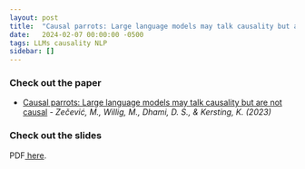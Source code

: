 ```yaml
---
layout: post
title:  "Causal parrots: Large language models may talk causality but are not causal"
date:   2024-02-07 00:00:00 -0500
tags: LLMs causality NLP
sidebar: []
---
```

### Check out the paper
- [Causal parrots: Large language models may talk causality but are not causal](https://openreview.net/forum?id=tv46tCzs83) - *Zečević, M., Willig, M., Dhami, D. S., & Kersting, K. (2023)*

### Check out the slides

<p>PDF<a href="/assets/slides/7Feb_causalparrots.pdf"> here</a>.</p>
